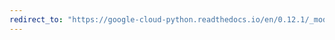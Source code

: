 ```yaml
---
redirect_to: "https://google-cloud-python.readthedocs.io/en/0.12.1/_modules/gcloud/storage/bucket.html"
---
```

